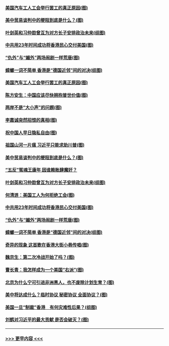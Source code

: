 #### [美国汽车工人工会举行罢工的真正原因(图)](../pages/p4/907906.md?t=09200100) 
#### [美中贸易谈判中的梗阻到底是什么？(图)](../pages/p4/907791.md?t=09200100) 
#### [叶剑英和习仲勋曾互为对方长子安排政治未来(组图)](../pages/p4/907786.md?t=09200100) 
#### [中共用23年时间成功将香港民心交付美国(图)](../pages/p4/907698.md?t=09200100) 
#### [“仇外”与“媚外”两场闹剧一样荒唐(图)](../pages/p4/907689.md?t=09200100) 
#### [蟑螂一词不简单 香港是“德国近邻”间的对决(组图)](../pages/p4/907618.md?t=09200100) 
#### [美国汽车工人工会举行罢工的真正原因(图)](../pages/p4/907906.md?t=09200100) 
#### [陈方安生：中国应该尽快拥抱普世价值(图)](../pages/p4/907826.md?t=09200100) 
#### [两岸不是“大小声”的问题(图)](../pages/p4/907825.md?t=09200100) 
#### [李嘉诚突然招恨的真相(图)](../pages/p4/907799.md?t=09200100) 
#### [祝中国人早日隐私自由(图)](../pages/p4/907797.md?t=09200100) 
#### [祖国山河一片瘟 习近平只能求助川普(图)](../pages/p4/907796.md?t=09200100) 
#### [美中贸易谈判中的梗阻到底是什么？(图)](../pages/p4/907791.md?t=09200100) 
#### [“五反”冤魂王康年 因谁赖账肆魔奸？](../pages/p4/907787.md?t=09200100) 
#### [叶剑英和习仲勋曾互为对方长子安排政治未来(组图)](../pages/p4/907786.md?t=09200100) 
#### [何清涟：美国工人为何拒绝工会(图)](../pages/p4/907701.md?t=09200100) 
#### [中共用23年时间成功将香港民心交付美国(图)](../pages/p4/907698.md?t=09200100) 
#### [“仇外”与“媚外”两场闹剧一样荒唐(图)](../pages/p4/907689.md?t=09200100) 
#### [蟑螂一词不简单 香港是“德国近邻”间的对决(组图)](../pages/p4/907618.md?t=09200100) 
#### [奇异的现象 这首歌在香港大街小巷传唱(图)](../pages/p4/907583.md?t=09200100) 
#### [魏京生：第二次冷战开始了吗？(图)](../pages/p4/907581.md?t=09200100) 
#### [曹长青：我怎样成为一个美国“右派”(图)](../pages/p4/907580.md?t=09200100) 
#### [北京为什么宁可引进非洲黑人，也不废除计划生育？(图)](../pages/p4/907577.md?t=09200100) 
#### [美中将达成什么？临时协议 秘密协议 全面协议？(图)](../pages/p4/907576.md?t=09200100) 
#### [美国一旦“制裁”香港　有何灾难性后果？(组图)](../pages/p4/907575.md?t=09200100) 
#### [刘鹤对习近平的最大贡献 是否会破灭？(图)](../pages/p4/907509.md?t=09200100) 

----
#### [ >>> 更早内容 <<< ](../indexes/p4-earlier.md)
